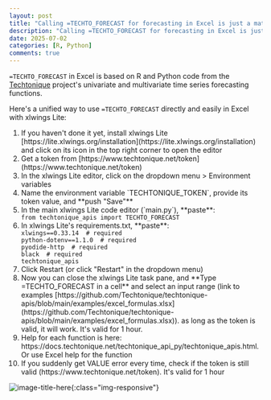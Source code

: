 ```yaml
---
layout: post
title: "Calling =TECHTO_FORECAST for forecasting in Excel is just a matter of copying and pasting"
description: "Calling =TECHTO_FORECAST for forecasting in Excel is just a matter of copying and pasting"
date: 2025-07-02
categories: [R, Python]
comments: true
---
```


`=TECHTO_FORECAST` in Excel is based on R and Python code from the [Techtonique](https://github.com/Techtonique) project's univariate and multivariate time series forecasting functions.

Here's a unified way to use `=TECHTO_FORECAST` directly and easily in Excel with xlwings Lite:

<ol>

<li> If you haven't done it yet, install xlwings Lite [https://lite.xlwings.org/installation](https://lite.xlwings.org/installation) and click on its icon in the top right corner to open the editor</li>
  
<li> Get a token from [https://www.techtonique.net/token](https://www.techtonique.net/token) </li>
  
<li>  In the xlwings Lite editor, click on the dropdown menu > Environment variables </li>
  
<li> Name the environment variable `TECHTONIQUE_TOKEN`, provide its token value, and **push "Save"** </li>
  
<li> In the main xlwings Lite code editor (`main.py`), **paste**:

<code>
from techtonique_apis import TECHTO_FORECAST
</code>

</li>

<li> In xlwings Lite's requirements.txt, **paste**:

<code>
xlwings==0.33.14  # required
python-dotenv==1.1.0  # required
pyodide-http  # required
black  # required
techtonique_apis
</code>

</li>

<li> Click Restart (or click "Restart" in the dropdown menu) </li>
  
<li> Now you can close the xlwings Lite task pane, and **Type =TECHTO_FORECAST in a cell** and select an input range (link to examples [https://github.com/Techtonique/techtonique-apis/blob/main/examples/excel_formulas.xlsx](https://github.com/Techtonique/techtonique-apis/blob/main/examples/excel_formulas.xlsx)). as long as the token is valid, it will work. It's valid for 1 hour. </li>
  
<li> Help for each function is here: https://docs.techtonique.net/techtonique_api_py/techtonique_apis.html. Or use Excel help for the function </li>
  
<li> If you suddenly get VALUE error every time, check if the token is still valid (https://www.techtonique.net/token). It's valid for 1 hour </li>

</ol>

![image-title-here]({{base}}/images/2025-07-02/2025-07-02-image1.gif){:class="img-responsive"}    

